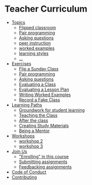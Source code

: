 # Teacher Curriculum

- [Topics](./topics/README.md)
  - [Flipped classroom](./topics/flipped-classroom.md)
  - [Pair programming](./topics/pair-programming.md)
  - [Asking questions](./topics/asking-questions.md)
  - [peer instruction]()
  - [worked examples]()
  - [learning styles]()
  - [...]()
- [Exercises](./exercises/README.md)
  - [Flip a Sunday Class](./exercises/flip-a-sunday-class.md)
  - [Pair programming](./exercises/pair-programming.md)
  - [Asking questions](./exercises/asking-questions.md)
  - [Evaluating a Class]()
  - [Evaluating a Lesson Plan]()
  - [Writing Worked Examples]()
  - [Record a Fake Class]()
- [Learning Paths](./learning-paths/README.md)
  - [Groundwork for student learning](./learning-paths/groundwork-for-student-learning.md)
  - [Teaching the Class](./learning-paths/teaching-the-class.md)
  - [After the class](./learning-paths/after-the-class.md)
  - [Creating Study Materials]()
  - [Being a Mentor]()
- [Workshops](./workshops/README.md)
  - [workshop 2]()
  - [workshop 3]()
- [Join Us](./join-us/README.md)
  - ["Enrolling" in this course]()
  - [Submitting assignments]()
  - [Feedbacking assignments]()
- [Code of Conduct](./CODE-OF-CONDUCT.md)
- [Contributing](./CONTRIBUTING.md)

